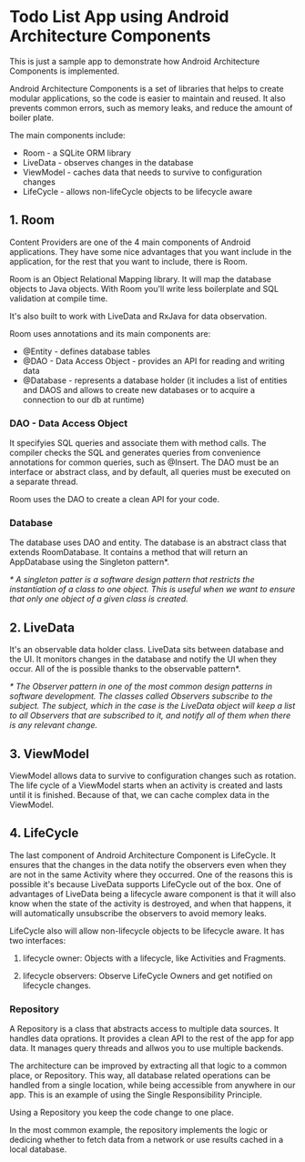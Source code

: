 # Todo List App using Android Architecture Components

This is just a sample app to demonstrate how Android Architecture Components is implemented. 

Android Architecture Components is a set of libraries that helps to create modular applications, so the code 
is easier to maintain and reused. It also prevents common errors, such as memory leaks, and reduce the
amount of boiler plate. 

The main components include: 

* Room - a SQLite ORM library
* LiveData - observes changes in the database 
* ViewModel - caches data that needs to survive to configuration changes
* LifeCycle - allows non-lifeCycle objects to be lifecycle aware

## 1. Room

Content Providers are one of the 4 main components of Android applications. They have some nice 
advantages that you want include in the application, for the rest that you want to include, there
is Room. 

Room is an Object Relational Mapping library. It will map the database objects to Java objects. With Room
you'll write less boilerplate and SQL validation at compile time. 

It's also built to work with LiveData and RxJava for data observation. 

Room uses annotations and its main components are: 

* @Entity - defines database tables
* @DAO - Data Access Object - provides an API for reading and writing data 
* @Database - represents a database holder (it includes a list of entities and DAOS and allows to create
new databases or to acquire a connection to our db at runtime)

### DAO - Data Access Object 

It specifyies SQL queries and associate them with method calls. The compiler checks the SQL and generates 
queries from convenience annotations for common queries, such as @Insert. The DAO must be an interface or abstract class, and
by default, all queries must be executed on a separate thread.

Room uses the DAO to create a clean API for your code.

### Database 

The database uses DAO and entity. The database is an abstract class that extends RoomDatabase. It 
contains a method that will return an AppDatabase using the Singleton pattern\*.

*\* A singleton patter is a software design pattern that restricts the instantiation of a class to one
 object. This is useful when we want to ensure that only one object of a given class is created.*
 
 
## 2. LiveData 

It's an observable data holder class. LiveData sits between database and the UI. It monitors changes
in the database and notify the UI when they occur. All of the is possible thanks to the observable pattern\*.

*\* The Observer pattern in one of the most common design patterns in software development. The classes called
Observers subscribe to the subject. The subject, which in the case is the LiveData object will keep a list to all
Observers that are subscribed to it, and notify all of them when there is any relevant change.*

## 3. ViewModel 

ViewModel allows data to survive to configuration changes such as rotation. The life cycle of a ViewModel
starts when an activity is created and lasts until it is finished. Because of that, we can cache complex
data in the ViewModel.

## 4. LifeCycle 

The last component of Android Architecture Component is LifeCycle. It ensures that the changes in the data notify 
the observers even when they are not in the same Activity where they occurred. One of the reasons this is possible 
it's because LiveData supports LifeCycle out of the box. One of advantages of LiveData being a lifecycle aware component is
that it will also know when the state of the activity is destroyed, and when that happens, it will automatically unsubscribe
the observers to avoid memory leaks. 

LifeCycle also will allow non-lifecycle objects to be lifecycle aware. It has two interfaces:

1. lifecycle owner: Objects with a lifecycle, like Activities and Fragments.

2. lifecycle observers: Observe LifeCycle Owners and get notified on lifecycle changes. 

### Repository 

A Repository is a class that abstracts access to multiple data sources. It handles data oprations. It provides a 
clean API to the rest of the app for app data. It manages query threads and allwos you to use multiple backends. 

The architecture can be improved by extracting all that logic to a common place, or Repository. This way, 
all database related operations can be handled from a single location, while being accessible from anywhere in our app.
This is an example of using the Single Responsibility Principle. 

Using a Repository you keep the code change to one place. 

In the most common example, the repository implements the logic or dedicing whether to fetch data from a network
or use results cached in a local database. 
